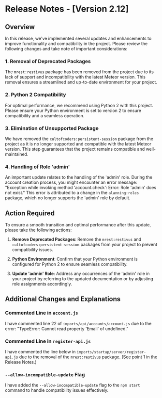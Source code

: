 

# Release Notes - [Version 2.12]

## Overview

In this release, we've implemented several updates and enhancements to improve functionality and compatibility in the project. Please review the following changes and take note of important considerations:

### 1. Removal of Deprecated Packages

The `mrest:restivus` package has been removed from the project due to its lack of support and incompatibility with the latest Meteor version. This removal ensures a streamlined and up-to-date environment for your project.

### 2. Python 2 Compatibility

For optimal performance, we recommend using Python 2 with this project. Please ensure your Python environment is set to version 2 to ensure compatibility and a seamless operation.

### 3. Elimination of Unsupported Package

We have removed the `cultofcoders:persistent-session` package from the project as it is no longer supported and compatible with the latest Meteor version. This step guarantees that the project remains compatible and well-maintained.

### 4. Handling of Role 'admin'

An important update relates to the handling of the 'admin' role. During the account creation process, you might encounter an error message: "Exception while invoking method 'account.check': Error: Role 'admin' does not exist." This error is attributed to a change in the `alanning:roles` package, which no longer supports the 'admin' role by default.

## Action Required

To ensure a smooth transition and optimal performance after this update, please take the following actions:

1. **Remove Deprecated Packages**: Remove the `mrest:restivus` and `cultofcoders:persistent-session` packages from your project to prevent compatibility issues.

2. **Python Environment**: Confirm that your Python environment is configured for Python 2 to ensure seamless compatibility.

3. **Update 'admin' Role**: Address any occurrences of the 'admin' role in your project by referring to the updated documentation or by adjusting role assignments accordingly.

## Additional Changes and Explanations

### Commented Line in `account.js`

I have commented line 22 of `imports/api/accounts/account.js` due to the error: "TypeError: Cannot read property 'Email' of undefined."

### Commented Line in `register-api.js`

I have commented the line below in `imports/startup/server/register-api.js` due to the removal of the `mrest:restivus` package. (See point 1 in the Release Notes.)

### `--allow-incompatible-update` Flag

I have added the `--allow-incompatible-update` flag to the `npm start` command to handle compatibility issues effectively.

